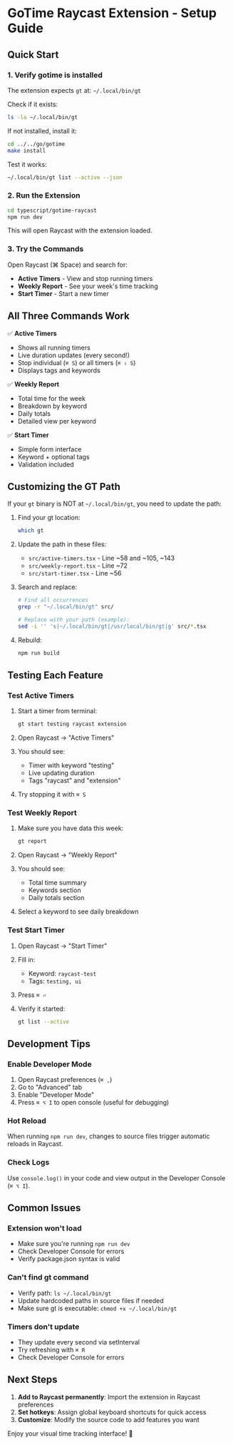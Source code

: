 # GoTime Raycast Extension - Setup Guide

## Quick Start

### 1. Verify gotime is installed

The extension expects `gt` at: `~/.local/bin/gt`

Check if it exists:

```bash
ls -la ~/.local/bin/gt
```

If not installed, install it:

```bash
cd ../../go/gotime
make install
```

Test it works:

```bash
~/.local/bin/gt list --active --json
```

### 2. Run the Extension

```bash
cd typescript/gotime-raycast
npm run dev
```

This will open Raycast with the extension loaded.

### 3. Try the Commands

Open Raycast (⌘ Space) and search for:

- **Active Timers** - View and stop running timers
- **Weekly Report** - See your week's time tracking
- **Start Timer** - Start a new timer

## All Three Commands Work

✅ **Active Timers**

- Shows all running timers
- Live duration updates (every second!)
- Stop individual (`⌘ S`) or all timers (`⌘ ⇧ S`)
- Displays tags and keywords

✅ **Weekly Report**

- Total time for the week
- Breakdown by keyword
- Daily totals
- Detailed view per keyword

✅ **Start Timer**

- Simple form interface
- Keyword + optional tags
- Validation included

## Customizing the GT Path

If your `gt` binary is NOT at `~/.local/bin/gt`, you need to update the path:

1. Find your gt location:

   ```bash
   which gt
   ```

2. Update the path in these files:
   - `src/active-timers.tsx` - Line ~58 and ~105, ~143
   - `src/weekly-report.tsx` - Line ~72
   - `src/start-timer.tsx` - Line ~56

3. Search and replace:

   ```bash
   # Find all occurrences
   grep -r "~/.local/bin/gt" src/

   # Replace with your path (example):
   sed -i '' 's|~/.local/bin/gt|/usr/local/bin/gt|g' src/*.tsx
   ```

4. Rebuild:

   ```bash
   npm run build
   ```

## Testing Each Feature

### Test Active Timers

1. Start a timer from terminal:

   ```bash
   gt start testing raycast extension
   ```

2. Open Raycast → "Active Timers"
3. You should see:
   - Timer with keyword "testing"
   - Live updating duration
   - Tags "raycast" and "extension"
4. Try stopping it with `⌘ S`

### Test Weekly Report

1. Make sure you have data this week:

   ```bash
   gt report
   ```

2. Open Raycast → "Weekly Report"
3. You should see:
   - Total time summary
   - Keywords section
   - Daily totals section
4. Select a keyword to see daily breakdown

### Test Start Timer

1. Open Raycast → "Start Timer"
2. Fill in:
   - Keyword: `raycast-test`
   - Tags: `testing, ui`
3. Press `⌘ ⏎`
4. Verify it started:

   ```bash
   gt list --active
   ```

## Development Tips

### Enable Developer Mode

1. Open Raycast preferences (`⌘ ,`)
2. Go to "Advanced" tab
3. Enable "Developer Mode"
4. Press `⌘ ⌥ I` to open console (useful for debugging)

### Hot Reload

When running `npm run dev`, changes to source files trigger automatic reloads in Raycast.

### Check Logs

Use `console.log()` in your code and view output in the Developer Console (`⌘ ⌥ I`).

## Common Issues

### Extension won't load

- Make sure you're running `npm run dev`
- Check Developer Console for errors
- Verify package.json syntax is valid

### Can't find gt command

- Verify path: `ls ~/.local/bin/gt`
- Update hardcoded paths in source files if needed
- Make sure gt is executable: `chmod +x ~/.local/bin/gt`

### Timers don't update

- They update every second via setInterval
- Try refreshing with `⌘ R`
- Check Developer Console for errors

## Next Steps

1. **Add to Raycast permanently**: Import the extension in Raycast preferences
2. **Set hotkeys**: Assign global keyboard shortcuts for quick access
3. **Customize**: Modify the source code to add features you want

Enjoy your visual time tracking interface! 🎉
